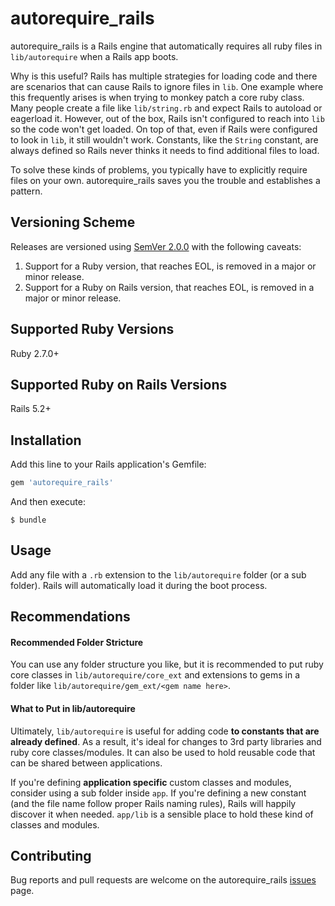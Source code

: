# autorequire_rails

autorequire_rails is a Rails engine that automatically requires all ruby files in `lib/autorequire` when a Rails app boots.

Why is this useful? Rails has multiple strategies for loading code and there are scenarios that can cause Rails to ignore files in `lib`. One example where this frequently arises is when trying to monkey patch a core ruby class. Many people create a file like `lib/string.rb` and expect Rails to autoload or eagerload it. However, out of the box, Rails isn't configured to reach into `lib` so the code won't get loaded. On top of that, even if Rails were configured to look in `lib`, it still wouldn't work. Constants, like the `String` constant, are always defined so Rails never thinks it needs to find additional files to load.

To solve these kinds of problems, you typically have to explicitly require files on your own. autorequire_rails saves you the trouble and establishes a pattern.

## Versioning Scheme

Releases are versioned using [SemVer 2.0.0](https://semver.org/spec/v2.0.0.html) with the following caveats:

1. Support for a Ruby version, that reaches EOL, is removed in a major or minor release.
1. Support for a Ruby on Rails version, that reaches EOL, is removed in a major or minor release.

## Supported Ruby Versions

Ruby 2.7.0+ 

## Supported Ruby on Rails Versions

Rails 5.2+

## Installation

Add this line to your Rails application's Gemfile:

```ruby
gem 'autorequire_rails'
```

And then execute:

    $ bundle

## Usage

Add any file with a `.rb` extension to the `lib/autorequire` folder (or a sub folder). Rails will automatically load it during the boot process.

## Recommendations

#### Recommended Folder Stricture

You can use any folder structure you like, but it is recommended to put ruby core classes in `lib/autorequire/core_ext` and extensions to gems in a folder like `lib/autorequire/gem_ext/<gem name here>`.

#### What to Put in lib/autorequire

Ultimately, `lib/autorequire` is useful for adding code **to constants that are already defined**. As a result, it's ideal for changes to 3rd party libraries and ruby core classes/modules. It can also be used to hold reusable code that can be shared between applications.

If you're defining **application specific** custom classes and modules, consider using a sub folder inside `app`. If you're defining a new constant (and the file name follow proper Rails naming rules), Rails will happily discover it when needed. `app/lib` is a sensible place to hold these kind of classes and modules.

## Contributing

Bug reports and pull requests are welcome on the autorequire_rails [issues](https://github.com/roberts1000/autorequire_rails/issues) page.
